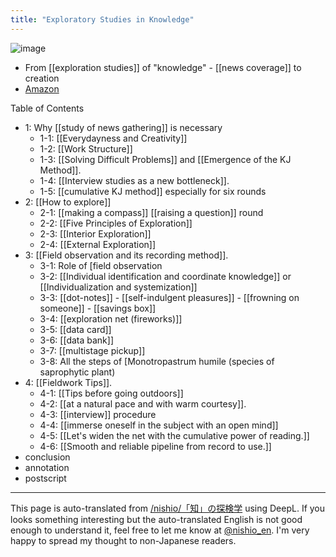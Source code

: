 ```yaml
---
title: "Exploratory Studies in Knowledge"
---
```


![image](https://gyazo.com/825d1bfa91589fd9e258ba09c4f7047e/thumb/1000)

- From [[exploration studies]] of "knowledge" - [[news coverage]] to creation
- [Amazon](https://amzn.to/2AX93gO)

Table of Contents
- 1: Why [[study of news gathering]] is necessary
    - 1-1:  [[Everydayness and Creativity]]
    - 1-2:  [[Work Structure]]
    - 1-3: [[Solving Difficult Problems]] and [[Emergence of the KJ Method]].
    - 1-4: [[Interview studies as a new bottleneck]].
    - 1-5: [[cumulative KJ method]] especially for six rounds
- 2:  [[How to explore]]
    - 2-1: [[making a compass]] [[raising a question]] round
    - 2-2:  [[Five Principles of Exploration]]
    - 2-3:  [[Interior Exploration]]
    - 2-4:  [[External Exploration]]
- 3: [[Field observation and its recording method]].
    - 3-1: Role of [field observation
    - 3-2: [[Individual identification and coordinate knowledge]] or [[Individualization and systemization]]
    - 3-3: [[dot-notes]] - [[self-indulgent pleasures]] - [[frowning on someone]] - [[savings box]]
    - 3-4: [[exploration net (fireworks)]]
    - 3-5:  [[data card]]
    - 3-6:  [[data bank]]
    - 3-7:  [[multistage pickup]]
    - 3-8: All the steps of [Monotropastrum humile (species of saprophytic plant)
- 4: [[Fieldwork Tips]].
    - 4-1:  [[Tips before going outdoors]]
    - 4-2: [[at a natural pace and with warm courtesy]].
    - 4-3: [[interview]] procedure
    - 4-4:  [[immerse oneself in the subject with an open mind]]
    - 4-5:  [[Let's widen the net with the cumulative power of reading.]]
    - 4-6:  [[Smooth and reliable pipeline from record to use.]]
- conclusion
- annotation
- postscript
---
This page is auto-translated from [/nishio/「知」の探検学](https://scrapbox.io/nishio/「知」の探検学) using DeepL. If you looks something interesting but the auto-translated English is not good enough to understand it, feel free to let me know at [@nishio_en](https://twitter.com/nishio_en). I'm very happy to spread my thought to non-Japanese readers.